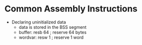 # Common Assembly Instructions

* Declaring uninitialized data
    * data is stored in the BSS segment
    * buffer: resb 64 ; reserve 64 bytes
    * wordvar: resw 1  ; reserve 1 word